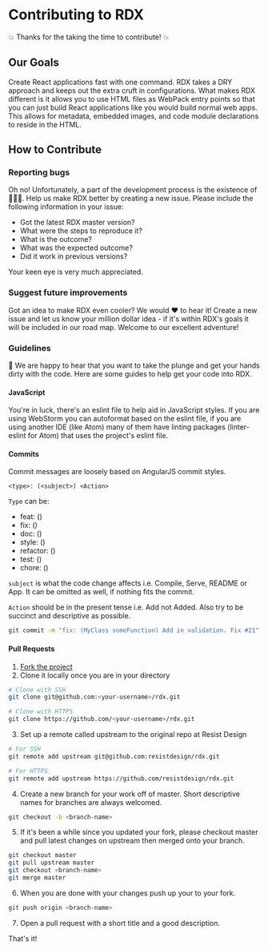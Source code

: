 # Contributing to RDX

:boom: Thanks for the taking the time to contribute! :boom:

## Our Goals
Create React applications fast with one command. RDX takes a DRY approach and keeps out the extra cruft in configurations. What makes RDX different is it allows you to use HTML files as WebPack entry points so that you can just build React applications like you would build normal web apps. This allows for metadata, embedded images, and code module declarations to reside in the HTML.

## How to Contribute

### Reporting bugs
Oh no! Unfortunately, a part of the development process is the existence of :bug::bug::bug:. Help us make RDX better by creating a new issue. Please include the following information in your issue:

* Got the latest RDX master version?
* What were the steps to reproduce it?
* What is the outcome?
* What was the expected outcome?
* Did it work in previous versions?

Your keen eye is very much appreciated.

### Suggest future improvements
Got an idea to make RDX even cooler? We would :heart: to hear it! Create a new issue and let us know your million dollar idea - if it's within RDX's goals it will be included in our road map. Welcome to our excellent adventure!

### Guidelines
:raised_hands: We are happy to hear that you want to take the plunge and get your hands dirty with the code. Here are some guides to help get your code into RDX.

#### JavaScript
You're in luck, there's an eslint file to help aid in JavaScript styles. If you are using WebStorm you can autoformat based on the eslint file, if you are using another IDE (like Atom) many of them have linting packages (linter-eslint for Atom) that uses the project's eslint file.

#### Commits
Commit messages are loosely based on AngularJS commit styles.
```
<type>: (<subject>) <Action>
```

`Type` can be:
* feat: ()
* fix: ()
* doc: ()
* style: ()
* refactor: ()
* test: ()
* chore: ()

`subject` is what the code change affects i.e. Compile, Serve, README or App. It can be omitted as well, if nothing fits the commit.

`Action` should be in the present tense i.e. Add not Added. Also try to be succinct and descriptive as possible.

```bash
git commit -m "fix: (MyClass someFunction) Add in validation. Fix #21"
```

#### Pull Requests
1. [Fork the project](https://help.github.com/articles/fork-a-repo/)
2. Clone it locally once you are in your directory

  ```bash
  # Clone with SSH
  git clone git@github.com:<your-username>/rdx.git

  # Clone with HTTPS
  git clone https://github.com/<your-username>/rdx.git
  ```
3. Set up a remote called upstream to the original repo at Resist Design
  ```bash
  # For SSH
  git remote add upstream git@github.com:resistdesign/rdx.git

  # For HTTPS
  git remote add upstream https://github.com/resistdesign/rdx.git
  ```
4. Create a new branch for your work off of master. Short descriptive names for branches are always welcomed.
  ```bash
  git checkout -b <branch-name>
  ```
5. If it's been a while since you updated your fork, please checkout master and pull latest changes on upstream then merged onto your branch.
  ```bash
  git checkout master
  git pull upstream master
  git checkout <branch-name>
  git merge master
  ```
6. When you are done with your changes push up your <branch-name> to your fork.
  ```bash
  git push origin <branch-name>
  ```
7. Open a pull request with a short title and a good description.

That's it!
